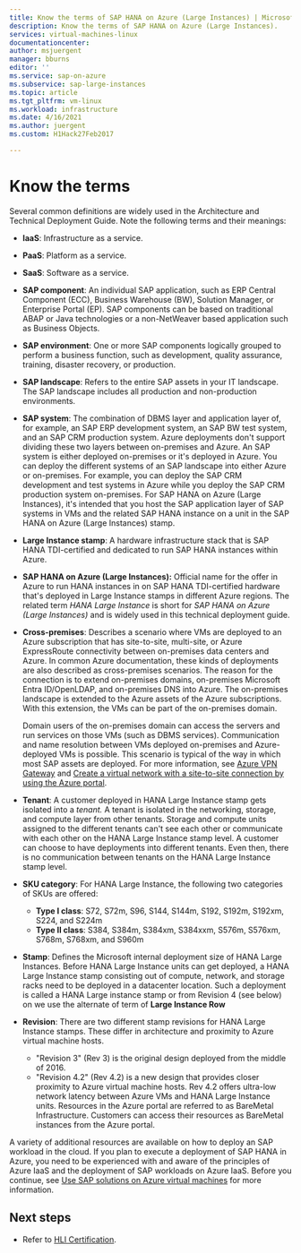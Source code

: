 ```yaml
---
title: Know the terms of SAP HANA on Azure (Large Instances) | Microsoft Docs
description: Know the terms of SAP HANA on Azure (Large Instances).
services: virtual-machines-linux
documentationcenter: 
author: msjuergent
manager: bburns
editor: ''
ms.service: sap-on-azure
ms.subservice: sap-large-instances
ms.topic: article
ms.tgt_pltfrm: vm-linux
ms.workload: infrastructure
ms.date: 4/16/2021
ms.author: juergent
ms.custom: H1Hack27Feb2017

---
```

# Know the terms

Several common definitions are widely used in the Architecture and Technical Deployment Guide. Note the following terms and their meanings:

- **IaaS**: Infrastructure as a service.
- **PaaS**: Platform as a service.
- **SaaS**: Software as a service.
- **SAP component**: An individual SAP application, such as ERP Central Component (ECC), Business Warehouse (BW), Solution Manager, or Enterprise Portal (EP). SAP components can be based on traditional ABAP or Java technologies or a non-NetWeaver based application such as Business Objects.
- **SAP environment**: One or more SAP components logically grouped to perform a business function, such as development, quality assurance, training, disaster recovery, or production.
- **SAP landscape**: Refers to the entire SAP assets in your IT landscape. The SAP landscape includes all production and non-production environments.
- **SAP system**: The combination of DBMS layer and application layer of, for example, an SAP ERP development system, an SAP BW test system, and an SAP CRM production system. Azure deployments don't support dividing these two layers between on-premises and Azure. An SAP system is either deployed on-premises or it's deployed in Azure. You can deploy the different systems of an SAP landscape into either Azure or on-premises. For example, you can deploy the SAP CRM development and test systems in Azure while you deploy the SAP CRM production system on-premises. For SAP HANA on Azure (Large Instances), it's intended that you host the SAP application layer of SAP systems in VMs and the related SAP HANA instance on a unit in the SAP HANA on Azure (Large Instances) stamp.
- **Large Instance stamp**: A hardware infrastructure stack that is SAP HANA TDI-certified and dedicated to run SAP HANA instances within Azure.
- **SAP HANA on Azure (Large Instances):** Official name for the offer in Azure to run HANA instances in on SAP HANA TDI-certified hardware that's deployed in Large Instance stamps in different Azure regions. The related term *HANA Large Instance* is short for *SAP HANA on Azure (Large Instances)* and is widely used in this technical deployment guide.
- **Cross-premises**: Describes a scenario where VMs are deployed to an Azure subscription that has site-to-site, multi-site, or Azure ExpressRoute connectivity between on-premises data centers and Azure. In common Azure documentation, these kinds of deployments are also described as cross-premises scenarios. The reason for the connection is to extend on-premises domains, on-premises Microsoft Entra ID/OpenLDAP, and on-premises DNS into Azure. The on-premises landscape is extended to the Azure assets of the Azure subscriptions. With this extension, the VMs can be part of the on-premises domain. 

   Domain users of the on-premises domain can access the servers and run services on those VMs (such as DBMS services). Communication and name resolution between VMs deployed on-premises and Azure-deployed VMs is possible. This scenario is typical of the way in which most SAP assets are deployed. For more information, see [Azure VPN Gateway](../../vpn-gateway/vpn-gateway-about-vpngateways.md) and [Create a virtual network with a site-to-site connection by using the Azure portal](../../vpn-gateway/tutorial-site-to-site-portal.md).
- **Tenant**: A customer deployed in HANA Large Instance stamp gets isolated into a *tenant.* A tenant is isolated in the networking, storage, and compute layer from other tenants. Storage and compute units assigned to the different tenants can't see each other or communicate with each other on the HANA Large Instance stamp level. A customer can choose to have deployments into different tenants. Even then, there is no communication between tenants on the HANA Large Instance stamp level.
- **SKU category**: For HANA Large Instance, the following two categories of SKUs are offered:
    - **Type I class**: S72, S72m, S96, S144, S144m, S192, S192m, S192xm, S224, and S224m
    - **Type II class**: S384, S384m, S384xm, S384xxm, S576m, S576xm, S768m, S768xm, and S960m
- **Stamp**: Defines the Microsoft internal deployment size of HANA Large Instances. Before HANA Large Instance units can get deployed, a HANA Large Instance stamp consisting out of compute, network, and storage racks need to be deployed in a datacenter location. Such a deployment is called a HANA Large instance stamp or from Revision 4 (see below) on we use the alternate of term of **Large Instance Row**
- **Revision**: There are two different stamp revisions for HANA Large Instance stamps. These differ in architecture and proximity to Azure virtual machine hosts.
	- "Revision 3" (Rev 3) is the original design deployed from the middle of 2016.
	- "Revision 4.2" (Rev 4.2) is a new design that provides closer proximity to Azure virtual machine hosts. Rev 4.2 offers ultra-low network latency between Azure VMs and HANA Large Instance units. Resources in the Azure portal are referred to as BareMetal Infrastructure. Customers can access their resources as BareMetal instances from the Azure portal. 

A variety of additional resources are available on how to deploy an SAP workload in the cloud. If you plan to execute a deployment of SAP HANA in Azure, you need to be experienced with and aware of the principles of Azure IaaS and the deployment of SAP workloads on Azure IaaS. Before you continue, see [Use SAP solutions on Azure virtual machines](../../virtual-machines/workloads/sap/get-started.md) for more information. 

## Next steps
- Refer to [HLI Certification](hana-certification.md).
